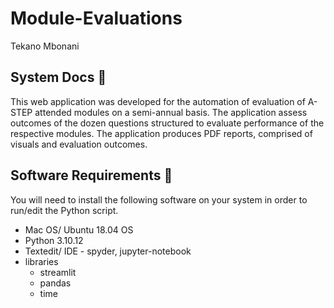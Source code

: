 # Module-Evaluations
Tekano Mbonani
## System Docs 📃
This web application was developed for the automation of evaluation of A-STEP attended modules on a semi-annual basis. The application assess outcomes of the dozen questions structured to evaluate performance of the respective modules. The application produces PDF reports, comprised of visuals and evaluation outcomes.

## Software Requirements 🔌
You will need to install the following software on your system in order to run/edit the Python script.
* Mac OS/ Ubuntu 18.04 OS
* Python 3.10.12
* Textedit/ IDE - spyder, jupyter-notebook
* libraries
  * streamlit
  * pandas
  * time
